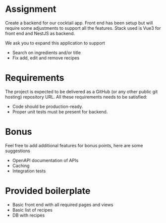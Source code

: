 # Assignment
Create a backend for our cocktail app. Front end has been setup but will require some adjustments to support all the features. Stack used is Vue3 for front end and NestJS as backend.

We ask you to expand this application to support
* Search on ingredients and/or title
* Fix add, edit and remove recipes

# Requirements
The project is expected to be delivered as a GitHub (or any other public git
hosting) repository URL.
All these requirements needs to be satisfied:
* Code should be production-ready.
* Proper unit tests must be present for backend.

# Bonus
Feel free to add additional features for bonus points, here are some suggestions
* OpenAPI documentation of APIs
* Caching
* Integration tests

# Provided boilerplate
* Basic front end with all required pages and views
* Basic list of recipes
* DB with recipes

